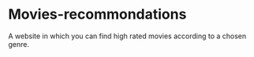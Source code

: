 # Movies-recommondations
A website in which you can find high rated movies according to a chosen genre.

